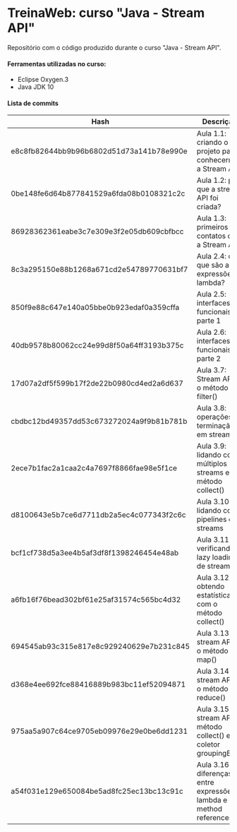 # TreinaWeb: curso "Java - Stream API"

Repositório com o código produzido durante o curso "Java - Stream API".

#### Ferramentas utilizadas no curso:
  - Eclipse Oxygen.3
  - Java JDK 10

#### Lista de commits
| Hash | Descrição |
| ------ | ------ |
| e8c8fb82644bb9b96b6802d51d73a141b78e990e | Aula 1.1: criando o projeto para conhecermos a Stream API  |
| 0be148fe6d64b877841529a6fda08b0108321c2c | Aula 1.2: por que a stream API foi criada? |
| 86928362361eabe3c7e309e3f2e05db609cbfbcc | Aula 1.3: primeiros contatos com a Stream API |
| 8c3a295150e88b1268a671cd2e54789770631bf7 | Aula 2.4: o que são as expressões lambda? |
| 850f9e88c647e140a05bbe0b923edaf0a359cffa | Aula 2.5: interfaces funcionais - parte 1 |
| 40db9578b80062cc24e99d8f50a64ff3193b375c | Aula 2.6: interfaces funcionais - parte 2 |
| 17d07a2df5f599b17f2de22b0980cd4ed2a6d637 | Aula 3.7: Stream API e o método filter() |
| cbdbc12bd49357dd53c673272024a9f9b81b781b | Aula 3.8: operações e terminação em streams |
| 2ece7b1fac2a1caa2c4a7697f8866fae98e5f1ce | Aula 3.9: lidando com múltiplos streams e o método collect() |
| d8100643e5b7ce6d7711db2a5ec4c077343f2c6c | Aula 3.10: lidando com pipelines de streams |
| bcf1cf738d5a3ee4b5af3df8f1398246454e48ab | Aula 3.11: verificando o lazy loading de streams |
| a6fb16f76bead302bf61e25af31574c565bc4d32 | Aula 3.12: obtendo estatísticas com o método collect() |
| 694545ab93c315e817e8c929240629e7b231c845 | Aula 3.13: stream API e o método map() |
| d368e4ee692fce88416889b983bc11ef52094871 | Aula 3.14: stream API e o método reduce() |
| 975aa5a907c64ce9705eb09976e29e0be6dd1231 | Aula 3.15: stream API, o método collect() e o coletor groupingBy() |
| a54f031e129e650084be5ad8fc25ec13bc13c91c | Aula 3.16: diferenças entre expressões lambda e os method references |
